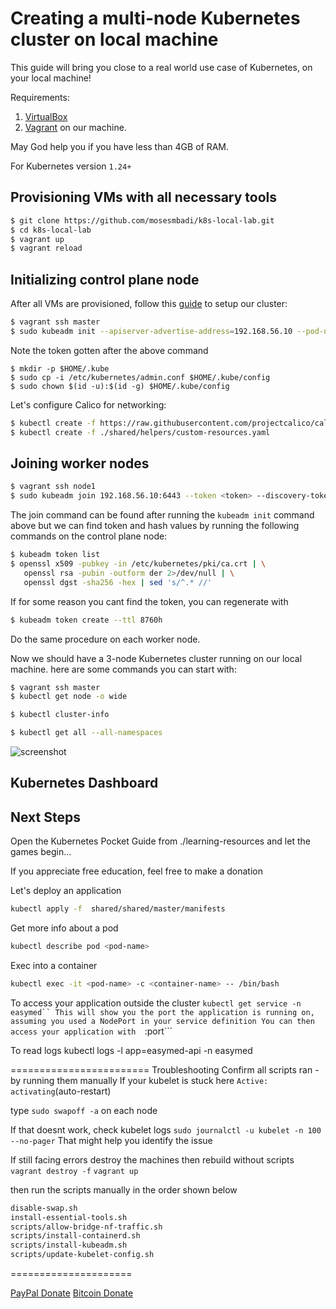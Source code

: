 # Creating a multi-node Kubernetes cluster on local machine
This guide will bring you close to a real world use case of Kubernetes, on your local machine!

Requirements:
1. [VirtualBox](https://www.virtualbox.org/) 
2. [Vagrant](https://www.vagrantup.com/) on our machine. 

May God help you if you have less than 4GB of RAM.

For Kubernetes version `1.24+`

## Provisioning VMs with all necessary tools
```sh
$ git clone https://github.com/mosesmbadi/k8s-local-lab.git
$ cd k8s-local-lab
$ vagrant up
$ vagrant reload
```

## Initializing control plane node
After all VMs are provisioned, follow this [guide](https://kubernetes.io/docs/setup/production-environment/tools/kubeadm/create-cluster-kubeadm/) to setup our cluster:

```sh
$ vagrant ssh master
$ sudo kubeadm init --apiserver-advertise-address=192.168.56.10 --pod-network-cidr=10.244.0.0/16
```
Note the token gotten after the above command

```
$ mkdir -p $HOME/.kube
$ sudo cp -i /etc/kubernetes/admin.conf $HOME/.kube/config
$ sudo chown $(id -u):$(id -g) $HOME/.kube/config
```
Let's configure Calico for networking:
```sh
$ kubectl create -f https://raw.githubusercontent.com/projectcalico/calico/v3.27.0/manifests/tigera-operator.yaml
$ kubectl create -f ./shared/helpers/custom-resources.yaml
```


## Joining worker nodes
```sh
$ vagrant ssh node1
$ sudo kubeadm join 192.168.56.10:6443 --token <token> --discovery-token-ca-cert-hash sha256:<hash>
```
The join command can be found after running the `kubeadm init` command above but we can find token and hash values by running the following commands on the control plane node:

```sh
$ kubeadm token list
$ openssl x509 -pubkey -in /etc/kubernetes/pki/ca.crt | \
   openssl rsa -pubin -outform der 2>/dev/null | \
   openssl dgst -sha256 -hex | sed 's/^.* //'
```
If for some reason you cant find the token, you can regenerate with
```sh
$ kubeadm token create --ttl 8760h
```

Do the same procedure on each worker node.

Now we should have a 3-node Kubernetes cluster running on our local machine.
here are some commands you can start with:

```sh
$ vagrant ssh master
$ kubectl get node -o wide
```

```sh
$ kubectl cluster-info
```

```sh
$ kubectl get all --all-namespaces

```


![screenshot](./screenshots/k8s-local-dev.png)


## Kubernetes Dashboard

## Next Steps
Open the Kubernetes Pocket Guide from ./learning-resources
and let the games begin...

If you appreciate free education, feel free to make a donation


Let's deploy an application
```sh
kubectl apply -f  shared/shared/master/manifests
```

Get more info about a pod
```sh
kubectl describe pod <pod-name>
```

Exec into a container
```sh
kubectl exec -it <pod-name> -c <container-name> -- /bin/bash
```

To access your application outside the cluster 
```kubectl get service -n easymed``
This will show you the port the application is running on, assuming you used a NodePort in your service definition
You can then access your application with 
```<node-ipaddress>:port```



To read logs
kubectl logs -l app=easymed-api -n easymed


========================
Troubleshooting
Confirm all scripts ran - by running them manually
If your kubelet is stuck here ``Active: activating``(auto-restart)

type ``sudo swapoff -a`` on each node

If that doesnt work, check kubelet logs
``sudo journalctl -u kubelet -n 100 --no-pager``
That might help you identify the issue

If still facing errors destroy the machines then rebuild without scripts
``vagrant destroy -f``
``vagrant up``

then run the scripts manually in the order shown below
```sh
disable-swap.sh
install-essential-tools.sh
scripts/allow-bridge-nf-traffic.sh
scripts/install-containerd.sh
scripts/install-kubeadm.sh
scripts/update-kubelet-config.sh
```
=====================


[PayPal Donate](https://www.paypal.com/donate/?hosted_button_id=45A3RRNJMNAGQ)
[Bitcoin Donate](bc1q9cymjyzt7zj28zcztjafys0sur329gektd4zzh)